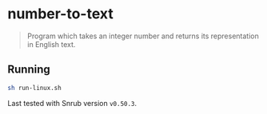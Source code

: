 # number-to-text
> Program which takes an integer number and returns its representation in
English text.

## Running
```sh
sh run-linux.sh
```

Last tested with Snrub version `v0.50.3`.

